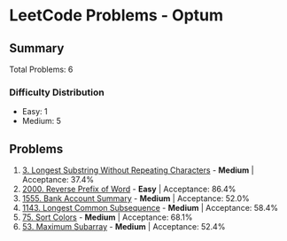 # LeetCode Problems - Optum

## Summary
Total Problems: 6

### Difficulty Distribution

- Easy: 1
- Medium: 5

## Problems

1. [3. Longest Substring Without Repeating Characters](https://leetcode.com/problems/longest-substring-without-repeating-characters/) - **Medium** | Acceptance: 37.4%
2. [2000. Reverse Prefix of Word](https://leetcode.com/problems/reverse-prefix-of-word/) - **Easy** | Acceptance: 86.4%
3. [1555. Bank Account Summary](https://leetcode.com/problems/bank-account-summary/) - **Medium** | Acceptance: 52.0%
4. [1143. Longest Common Subsequence](https://leetcode.com/problems/longest-common-subsequence/) - **Medium** | Acceptance: 58.4%
5. [75. Sort Colors](https://leetcode.com/problems/sort-colors/) - **Medium** | Acceptance: 68.1%
6. [53. Maximum Subarray](https://leetcode.com/problems/maximum-subarray/) - **Medium** | Acceptance: 52.4%